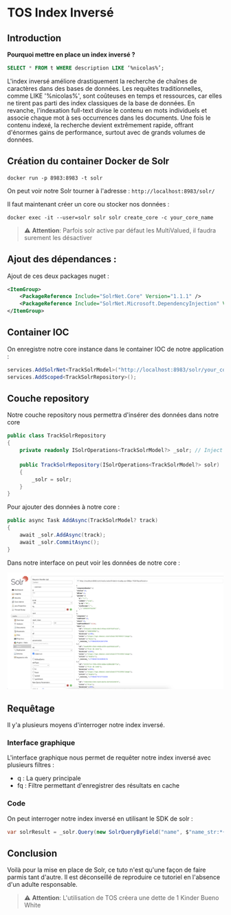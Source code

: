 # TOS Index Inversé

## Introduction

**Pourquoi mettre en place un index inversé ?**

```sql
SELECT * FROM t WHERE description LIKE ‘%nicolas%’;
```

L'index inversé améliore drastiquement la recherche de chaînes de caractères dans des bases de données. Les requêtes traditionnelles, comme LIKE '%nicolas%', sont coûteuses en temps et ressources, car elles ne tirent pas parti des index classiques de la base de données. En revanche, l'indexation full-text divise le contenu en mots individuels et associe chaque mot à ses occurrences dans les documents. Une fois le contenu indexé, la recherche devient extrêmement rapide, offrant d'énormes gains de performance, surtout avec de grands volumes de données.

## Création du container Docker de Solr

```shell
docker run -p 8983:8983 -t solr
```

On peut voir notre Solr tourner à l'adresse :
`http://localhost:8983/solr/`

Il faut maintenant créer un core ou stocker nos données : 
```shell
docker exec -it --user=solr solr solr create_core -c your_core_name
```

> :warning: **Attention**: Parfois solr active par défaut les MultiValued, il faudra surement les désactiver

## Ajout des dépendances :

Ajout de ces deux packages nuget :

```xml
<ItemGroup>
    <PackageReference Include="SolrNet.Core" Version="1.1.1" />
    <PackageReference Include="SolrNet.Microsoft.DependencyInjection" Version="1.1.1" />
</ItemGroup>
```

## Container IOC

On enregistre notre core instance dans le container IOC de notre application :

```csharp
services.AddSolrNet<TrackSolrModel>("http://localhost:8983/solr/your_core_name");
services.AddScoped<TrackSolrRepository>();
```

## Couche repository

Notre couche repository nous permettra d'insérer des données dans notre core

```csharp
public class TrackSolrRepository
{
    private readonly ISolrOperations<TrackSolrModel?> _solr; // Inject solr instance
    
    public TrackSolrRepository(ISolrOperations<TrackSolrModel?> solr)
    {
        _solr = solr;
    }
}
```

Pour ajouter des données à notre core : 

```csharp
public async Task AddAsync(TrackSolrModel? track)
{        
    await _solr.AddAsync(track);
    await _solr.CommitAsync();
}
```

Dans notre interface on peut voir les données de notre core : 

![Alt text](image.png)

## Requêtage

Il y'a plusieurs moyens d'interroger notre index inversé. 

### Interface graphique

L'interface graphique nous permet de requêter notre index inversé avec plusieurs filtres : 
 - q : La query  principale
 - fq : Filtre permettant d'enregistrer des résultats en cache


### Code

On peut interroger notre index inversé en utilisant le SDK de solr : 

```csharp
var solrResult = _solr.Query(new SolrQueryByField("name", $"name_str:*{"nicolas".Replace(' ', '*')}*"));
```


## Conclusion

Voilà pour la mise en place de Solr, ce tuto n'est qu'une 
façon de faire parmis tant d'autre. Il est déconseillé de reproduire ce tutoriel en l'absence d'un adulte responsable.


> :warning: **Attention**: L'utilisation de TOS créera une dette de 1 Kinder Bueno White
